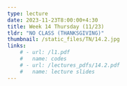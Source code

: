 ```yaml
---
type: lecture
date: 2023-11-23T8:00:00+4:30
title: Week 14 Thursday (11/23)
tldr: "NO CLASS (THANKSGIVING)"
thumbnail: /static_files/TN/14.2.jpg
links: 
    # - url: /l1.pdf
    #   name: codes
    # - url: /lectures_pdfs/14.2.pdf
    #   name: lecture slides
---
```



